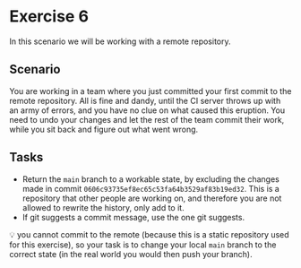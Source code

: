 # Exercise 6

In this scenario we will be working with a remote repository.

## Scenario

You are working in a team where you just committed your first commit to the remote repository.
All is fine and dandy, until the CI server throws up with an army of errors, and you have no clue on what caused this eruption.
You need to undo your changes and let the rest of the team commit their work, while you sit back and figure out what went wrong.

## Tasks

- Return the `main` branch to a workable state, by excluding the changes made in commit `0606c93735ef8ec65c53fa64b3529af83b19ed32`.
  This is a repository that other people are working on, and therefore you are not allowed to rewrite the history, only add to it.
- If git suggests a commit message, use the one git suggests.

:bulb: you cannot commit to the remote (because this is a static repository used for this exercise), so your task is to change your local `main` branch to the correct state (in the real world you would then push your branch).
